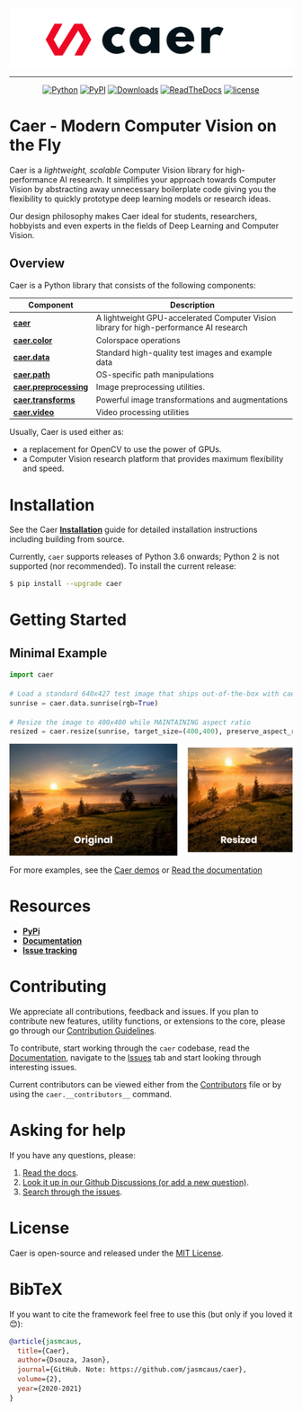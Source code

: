 <div align="center">
<!-- ![Caer Logo](https://github.com/jasmcaus/caer/blob/dev/docs/sphinx-theme/_static/thumbs/caer-logo-flat.png) -->
<img src="https://github.com/jasmcaus/caer/blob/dev/docs/sphinx-theme/_static/thumbs/caer-logo-flat.png" alt="Caer Logo" / >

---

[![Python](https://img.shields.io/pypi/pyversions/caer.svg)][py-versions]
[![PyPI](https://badge.fury.io/py/caer.svg)][pypi-latest-version]
[![Downloads](https://pepy.tech/badge/caer)][downloads]
[![ReadTheDocs](https://readthedocs.org/projects/caer/badge/?version=latest)][docs]
[![license](https://img.shields.io/github/license/jasmcaus/caer?label=license)][license]

</div>

# Caer - Modern Computer Vision on the Fly

Caer is a *lightweight, scalable* Computer Vision library for high-performance AI research. It simplifies your approach towards Computer Vision by abstracting away unnecessary boilerplate code giving you the flexibility to quickly prototype deep learning models or research ideas. 

Our design philosophy makes Caer ideal for students, researchers, hobbyists and even experts in the fields of Deep Learning and Computer Vision.


## Overview

Caer is a Python library that consists of the following components:

| Component | Description |
| ---- | --- |
| [**caer**](https://github.com/jasmcaus/caer/) | A lightweight GPU-accelerated Computer Vision library for high-performance AI research |
| [**caer.color**](https://github.com/jasmcaus/caer/tree/master/caer/color) | Colorspace operations |
| [**caer.data**](https://github.com/jasmcaus/caer/tree/master/caer/data) | Standard high-quality test images and example data |
| [**caer.path**](https://github.com/jasmcaus/caer/tree/master/caer/path) | OS-specific path manipulations |
| [**caer.preprocessing**](https://github.com/jasmcaus/caer/tree/master/caer/preprocessing) | Image preprocessing utilities. |
| [**caer.transforms**](https://github.com/jasmcaus/caer/tree/master/caer/transforms) | Powerful image transformations and augmentations |
| [**caer.video**](https://github.com/jasmcaus/caer/tree/master/caer/video) | Video processing utilities |

<!-- | [**caer.utils**](https://github.com/jasmcaus/caer/tree/master/caer/utils) | Generic utilities  | -->
<!-- | [**caer.filters**](https://github.com/jasmcaus/caer/tree/master/caer/filters) | Sharpening, edge finding, rank filters, thresholding, etc | -->

Usually, Caer is used either as:

- a replacement for OpenCV to use the power of GPUs.
- a Computer Vision research platform that provides maximum flexibility and speed.


# Installation 
See the Caer **[Installation][install]** guide for detailed installation instructions including building from source.

Currently, `caer` supports releases of Python 3.6 onwards; Python 2 is not supported (nor recommended). 
To install the current release:

```bash
$ pip install --upgrade caer
```


# Getting Started

## Minimal Example
```python
import caer

# Load a standard 640x427 test image that ships out-of-the-box with caer
sunrise = caer.data.sunrise(rgb=True)

# Resize the image to 400x400 while MAINTAINING aspect ratio
resized = caer.resize(sunrise, target_size=(400,400), preserve_aspect_ratio=True)
```
<img src="examples/thumbs/resize-with-ratio.png" alt="caer.resize()" />

For more examples, see the [Caer demos](https://github.com/jasmcaus/caer/blob/master/examples/) or [Read the documentation](http://caer.rtfd.io)


# Resources

- [**PyPi**](https://pypi.org/project/caer)
- [**Documentation**](https://github.com/jasmcaus/caer/blob/master/docs/README.md)
- [**Issue tracking**](https://github.com/jasmcaus/caer/issues)


# Contributing

We appreciate all contributions, feedback and issues. If you plan to contribute new features, utility functions, or extensions to the core, please go through our [Contribution Guidelines][contributing].

To contribute, start working through the `caer` codebase, read the [Documentation][docs], navigate to the [Issues][issues] tab and start looking through interesting issues. 

Current contributors can be viewed either from the [Contributors][contributors] file or by using the `caer.__contributors__` command.


# Asking for help
If you have any questions, please:
1. [Read the docs](https://caer.rtfd.io/en/latest/).
2. [Look it up in our Github Discussions (or add a new question)](https://github.com/jasmcaus/caer/discussions).
2. [Search through the issues](https://github.com/jasmcaus/caer/issues).


# License

Caer is open-source and released under the [MIT License](LICENSE).


# BibTeX
If you want to cite the framework feel free to use this (but only if you loved it 😊):

```bibtex
@article{jasmcaus,
  title={Caer},
  author={Dsouza, Jason},
  journal={GitHub. Note: https://github.com/jasmcaus/caer},
  volume={2},
  year={2020-2021}
}
```

[contributing]: https://github.com/jasmcaus/caer/blob/master/.github/CONTRIBUTING.md
[docs]: https://caer.rtfd.io
[contributors]: https://github.com/jasmcaus/caer/blob/master/CONTRIBUTORS
[coc]: https://github.com/jasmcaus/caer/blob/master/CODE_OF_CONDUCT.md
[issues]: https://github.com/jasmcaus/caer/issues
[install]: https://github.com/jasmcaus/caer/blob/master/INSTALL.md
[demos]: https://github.com/jasmcaus/caer/blob/master/examples/

[downloads]: https://pepy.tech/project/caer
[py-versions]: https://pypi.org/project/caer/
[pypi-latest-version]: https://pypi.org/project/caer/
[license]: https://github.com/jasmcaus/caer/blob/master/LICENSE